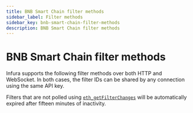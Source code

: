 ```yaml
---
title: BNB Smart Chain filter methods
sidebar_label: Filter methods
sidebar_key: bnb-smart-chain-filter-methods
description: BNB Smart Chain filter methods
---
```


# BNB Smart Chain filter methods

Infura supports the following filter methods over both HTTP and WebSocket. In both cases, the filter IDs can be shared by any connection using the same API key.

Filters that are not polled using [`eth_getFilterChanges`](./eth_getfilterchanges.mdx) will be automatically expired after fifteen minutes of inactivity.
